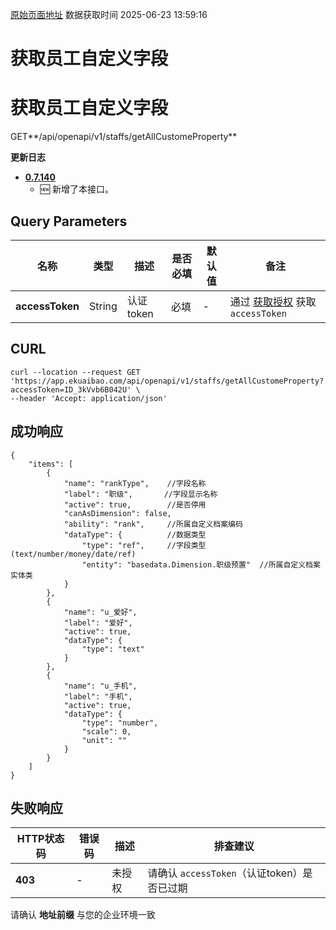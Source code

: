 [原始页面地址](https://docs.ekuaibao.com/docs/open-api/contacts/get-allCustomeProperty)
数据获取时间 2025-06-23 13:59:16

# 获取员工自定义字段

# 获取员工自定义字段  
  
GET**/api/openapi/v1/staffs/getAllCustomeProperty**

**更新日志**

  * [**0.7.140**](/updateLog/update-log#07140)
    * 🆕 新增了本接口。



## Query Parameters​

名称| 类型| 描述| 是否必填| 默认值| 备注  
---|---|---|---|---|---  
**accessToken**|  String| 认证token| 必填| -| 通过 [获取授权](/docs/open-api/getting-started/auth) 获取 `accessToken`  
  
## CURL​
    
    
    curl --location --request GET 'https://app.ekuaibao.com/api/openapi/v1/staffs/getAllCustomeProperty?accessToken=ID_3kVvb6B042U' \  
    --header 'Accept: application/json'  
    

## 成功响应​
    
    
    {  
        "items": [  
            {  
                "name": "rankType",    //字段名称  
                "label": "职级",       //字段显示名称  
                "active": true,        //是否停用  
                "canAsDimension": false,  
                "ability": "rank",     //所属自定义档案编码  
                "dataType": {          //数据类型  
                    "type": "ref",     //字段类型(text/number/money/date/ref)  
                    "entity": "basedata.Dimension.职级预置"  //所属自定义档案实体类  
                }  
            },  
            {  
                "name": "u_爱好",  
                "label": "爱好",  
                "active": true,  
                "dataType": {  
                    "type": "text"  
                }  
            },  
            {  
                "name": "u_手机",  
                "label": "手机",  
                "active": true,  
                "dataType": {  
                    "type": "number",  
                    "scale": 0,  
                    "unit": ""  
                }  
            }  
        ]  
    }  
    

## 失败响应​

HTTP状态码| 错误码| 描述| 排查建议  
---|---|---|---  
**403**|  -| 未授权| 请确认 `accessToken`（认证token）是否已过期  
请确认 **地址前缀** 与您的企业环境一致
